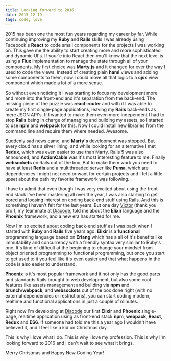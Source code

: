 ```yaml
---
title: Looking forward to 2016
date: 2015-12-19
tags: code, love
---
```


2015 has been one the most fun years regarding my career by far. While continuing improving my **Ruby** and **Rails** skills
I was already using Facebook's **React** to code small components for the projects I was working on. This
gave me the ability to start creating more and more sophisticated and dynamic UI's. If your'e into React then
you'll know that the next level is using a **Flux** implementation to manage the state through all of your components.
My first choice was **Marty.js** and it changed for ever the way I used to code the views. Instead of
creating plain **haml** views and adding some components to them, now I could move all that logic to a **cjsx** view component
which made a lot of a more sense.

So without even noticing it I was starting to focus my development
more and more into the front-end and it's separation from the back-end. The missing piece of the
puzzle was **react-router** and with it I was able to create my first single-page applications, leaving my
**Rails** back-ends as mere JSON API's. If I wanted to make them even more independent I had to
stop **Rails** being in charge of managing and building my assets, so I started to use **npm** and **webpack** for this.
Now I could install new libraries from the command line and require them where needed. Awesome.

Suddenly sad news came, and **Marty's** development was stopped. But every cloud has a silver lining, and while
looking for an alternative I met **Redux**, which was even easier to use than Marty.
Rails 5 was also announced, and **ActionCable** was it's most interesting feature to me. Finally **websockets** on Rails out
of the box. But to make them work you need to have at least **Redis** and a multithreaded server like **Puma**, which are
dependencies I might not need or want for certain projects and I felt a little upset about the path
my favorite framework was following.

I have to admit that even though I was very excited about using the front-end stack I've been mastering all over the year, I was
also starting to get bored and loosing interest on coding back-end stuff using Rails. And this is something I haven't felt for
the last years. But one day <a href="https://twitter.com/hopsor" target="_blank">Victor</a> (thank you bro!), my teammate at <a href="https://diacode.com/" target="_blank">Diacode</a>, told me about the **Elixir** language and the **Phoenix** framework, and a new era has started for me.

Now I'm so excited about coding back-end stuff as I was back when I started with **Ruby** and **Rails** five years ago. **Elixir** is
a **functional** programming language based on **Erlang** which has a all of it's benefits like immutability and concurrency with
a friendly syntax very similar to Ruby's one. It's kind of difficult at the beginning to change your mindset from object oriented
programming to functional programming, but once you start to get used to it you feel like it's even easier and that what happens in
the code is also easier to understand.

**Phoenix** is it's most popular framework and it not only has the good parts and standards Rails brought to
web development, but also some cool features like assets management and building via **npm** and **brunch**/**webpack**, and **websockets** out of the box done right (with no external dependencies or restrictions), you can start coding modern, realtime and functional applications in just a couple of minutes.

Right now I'm developing at <a href="https://diacode.com/" target="_blank">Diacode</a> our first **Elixir** and **Phoenix** single-page, realtime application using as front-end stack **npm**, **webpack**, **React**, **Redux** and **ES6**. If someone had told me this a year ago I wouldn't have believed it, and I feel like a kid on Christmas day.

This is why I love what I do. This is why I love my profession. This is why I'm looking forward to 2016 and I can't wait to see what it brings.

Merry Christmas and Happy New Coding Year!
